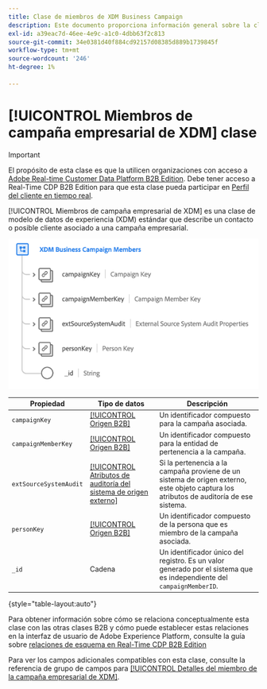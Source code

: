 ```yaml
---
title: Clase de miembros de XDM Business Campaign
description: Este documento proporciona información general sobre la clase de miembros de XDM Business Campaign en el modelo de datos de experiencia (XDM).
exl-id: a39eac7d-46ee-4e9c-a1c0-4dbb63f2c813
source-git-commit: 34e0381d40f884cd92157d08385d889b1739845f
workflow-type: tm+mt
source-wordcount: '246'
ht-degree: 1%

---
```


# [!UICONTROL Miembros de campaña empresarial de XDM] clase

>[!IMPORTANT]
>
>El propósito de esta clase es que la utilicen organizaciones con acceso a [Adobe Real-time Customer Data Platform B2B Edition](../../../rtcdp/b2b-overview.md). Debe tener acceso a Real-Time CDP B2B Edition para que esta clase pueda participar en [Perfil del cliente en tiempo real](../../../profile/home.md).

[!UICONTROL Miembros de campaña empresarial de XDM] es una clase de modelo de datos de experiencia (XDM) estándar que describe un contacto o posible cliente asociado a una campaña empresarial.

![La estructura de la clase de miembros de XDM Business Campaign tal como aparece en la interfaz de usuario](../../images/classes/b2b/business-campaign-members.png)

| Propiedad | Tipo de datos | Descripción |
| --- | --- | --- |
| `campaignKey` | [[!UICONTROL Origen B2B]](../../data-types/b2b-source.md) | Un identificador compuesto para la campaña asociada. |
| `campaignMemberKey` | [[!UICONTROL Origen B2B]](../../data-types/b2b-source.md) | Un identificador compuesto para la entidad de pertenencia a la campaña. |
| `extSourceSystemAudit` | [[!UICONTROL Atributos de auditoría del sistema de origen externo]](../../data-types/external-source-system-audit-attributes.md) | Si la pertenencia a la campaña proviene de un sistema de origen externo, este objeto captura los atributos de auditoría de ese sistema. |
| `personKey` | [[!UICONTROL Origen B2B]](../../data-types/b2b-source.md) | Un identificador compuesto de la persona que es miembro de la campaña asociada. |
| `_id` | Cadena | Un identificador único del registro. Es un valor generado por el sistema que es independiente del `campaignMemberID`. |

{style="table-layout:auto"}

Para obtener información sobre cómo se relaciona conceptualmente esta clase con las otras clases B2B y cómo puede establecer estas relaciones en la interfaz de usuario de Adobe Experience Platform, consulte la guía sobre [relaciones de esquema en Real-Time CDP B2B Edition](../../tutorials/relationship-b2b.md)

Para ver los campos adicionales compatibles con esta clase, consulte la referencia de grupo de campos para [[!UICONTROL Detalles del miembro de la campaña empresarial de XDM]](../../field-groups/b2b-campaign-members/details.md).
